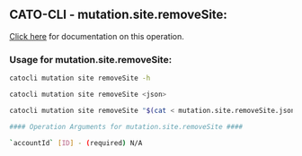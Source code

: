
## CATO-CLI - mutation.site.removeSite:
[Click here](https://api.catonetworks.com/documentation/#mutation-mutation.site.removeSite) for documentation on this operation.

### Usage for mutation.site.removeSite:

```bash
catocli mutation site removeSite -h

catocli mutation site removeSite <json>

catocli mutation site removeSite "$(cat < mutation.site.removeSite.json)"

#### Operation Arguments for mutation.site.removeSite ####

`accountId` [ID] - (required) N/A    
